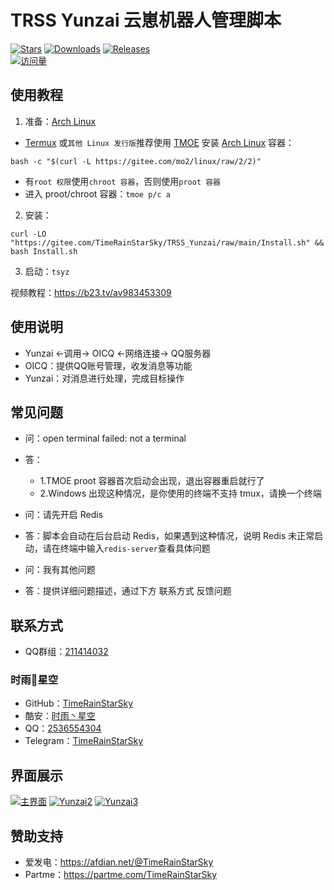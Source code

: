 # TRSS Yunzai 云崽机器人管理脚本
[![Stars](https://img.shields.io/github/stars/TimeRainStarSky/TRSS_Yunzai?color=yellow&label=收藏)](https://github.com/TimeRainStarSky/TRSS_Yunzai/stargazers)
[![Downloads](https://img.shields.io/github/downloads/TimeRainStarSky/TRSS_Yunzai/total?color=blue&label=下载)](https://gitee.com/TimeRainStarSky/TRSS_Yunzai/raw/main/Install.sh)
[![Releases](https://img.shields.io/github/v/release/TimeRainStarSky/TRSS_Yunzai?color=green&label=发布版本)](https://github.com/TimeRainStarSky/TRSS_Yunzai/releases/latest)  
[![访问量](https://profile-counter.glitch.me/TimeRainStarSky-TRSS_Yunzai/count.svg)](https://timerainstarsky.github.io/TRSS_Yunzai)

## 使用教程
1. 准备：[Arch Linux](https://archlinux.org)
- [Termux](https://github.com/hanxinhao000/ZeroTermux) 或`其他 Linux 发行版`推荐使用 [TMOE](https://gitee.com/mo2/linux) 安装 [Arch Linux](https://archlinux.org) 容器：
```
bash -c "$(curl -L https://gitee.com/mo2/linux/raw/2/2)"
```
- 有`root 权限`使用`chroot 容器`，否则使用`proot 容器`
- 进入 proot/chroot 容器：`tmoe p/c a`

2. 安装：
```
curl -LO "https://gitee.com/TimeRainStarSky/TRSS_Yunzai/raw/main/Install.sh" && bash Install.sh
```

3. 启动：`tsyz`

视频教程：https://b23.tv/av983453309

## 使用说明
- Yunzai <-调用-> OICQ <-网络连接-> QQ服务器
- OICQ：提供QQ账号管理，收发消息等功能
- Yunzai：对消息进行处理，完成目标操作

## 常见问题
- 问：open terminal failed: not a terminal
- 答：
  - 1.TMOE proot 容器首次启动会出现，退出容器重启就行了
  - 2.Windows 出现这种情况，是你使用的终端不支持 tmux，请换一个终端

- 问：请先开启 Redis
- 答：脚本会自动在后台启动 Redis，如果遇到这种情况，说明 Redis 未正常启动，请在终端中输入`redis-server`查看具体问题

- 问：我有其他问题
- 答：提供详细问题描述，通过下方 联系方式 反馈问题

## 联系方式
- QQ群组：[211414032](https://jq.qq.com/?k=QU1xGLEB)
### 时雨🌌星空
- GitHub：[TimeRainStarSky](https://github.com/TimeRainStarSky)
- 酷安：[时雨丶星空](http://www.coolapk.com/u/2650948)
- QQ：[2536554304](https://qm.qq.com/cgi-bin/qm/qr?k=x8LtlP8vwZs7qLwmsbCsyLoAHy7Et1Pj)
- Telegram：[TimeRainStarSky](https://t.me/TimeRainStarSky)

## 界面展示
[![主界面](https://cdn.jsdelivr.net/gh/TimeRainStarSky/TRSS_Yunzai@main/Picture/Main.png)](https://github.com/TimeRainStarSky/TRSS_Yunzai)
[![Yunzai2](https://cdn.jsdelivr.net/gh/TimeRainStarSky/TRSS_Yunzai@main/Picture/Yunzai2.png)](https://github.com/TimeRainStarSky/Yunzai-Bot-2)
[![Yunzai3](https://cdn.jsdelivr.net/gh/TimeRainStarSky/TRSS_Yunzai@main/Picture/Yunzai3.png)](https://github.com/Le-niao/Yunzai-Bot)

## 赞助支持
- 爱发电：<https://afdian.net/@TimeRainStarSky>
- Partme：<https://partme.com/TimeRainStarSky>